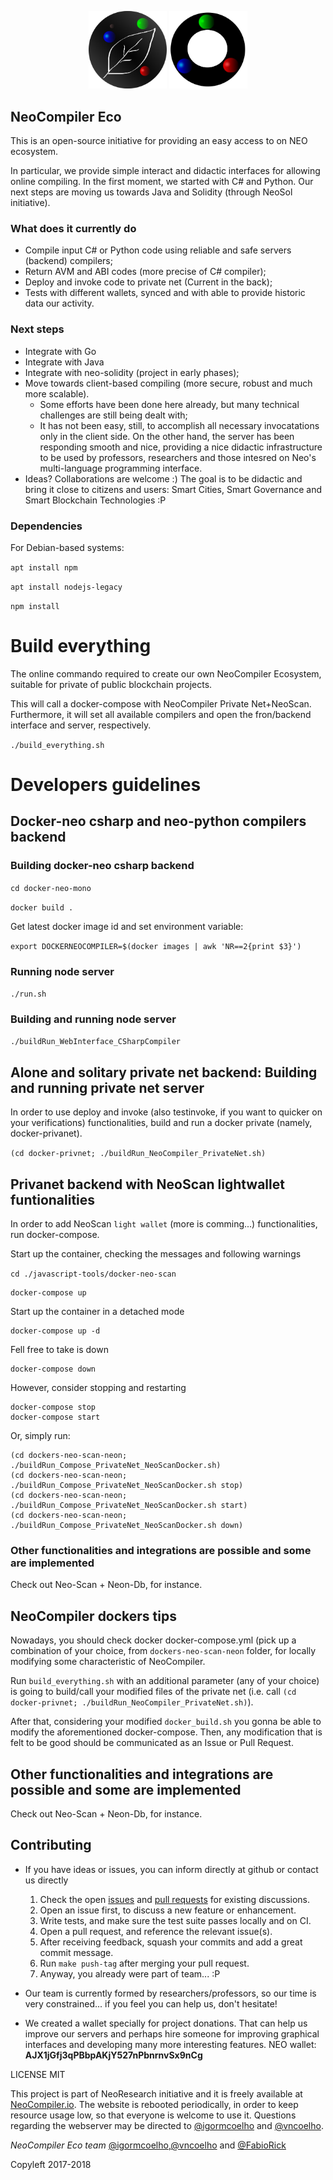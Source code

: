 <p align="center">
    <img
      src="./public/images/logo.png"
      width="125px;">
      <img
        src="./public/images/prototype-icon-eco.png"
        width="125px;">
</p>

## NeoCompiler Eco

This is an open-source initiative for providing an easy access to on NEO ecosystem.

In particular, we provide simple interact and didactic interfaces for allowing online compiling.
In the first moment, we started with C# and Python.
Our next steps are moving us towards Java and Solidity (through NeoSol initiative).

### What does it currently do
* Compile input C# or Python code using reliable and safe servers (backend) compilers;
* Return AVM and ABI codes (more precise of C# compiler);
* Deploy and invoke code to private net (Current in the back);
* Tests with different wallets, synced and with able to provide historic data our activity.

### Next steps
* Integrate with Go
* Integrate with Java
* Integrate with neo-solidity (project in early phases);
* Move towards client-based compiling (more secure, robust and much more scalable).
    - Some efforts have been done here already, but many technical challenges are still being dealt with;
    - It has not been easy, still, to accomplish all necessary invocatations only in the client side. On the other hand, the server has been responding smooth and nice, providing a nice didactic infrastructure to be used by professors, researchers and those intesred on Neo's multi-language programming interface.
* Ideas? Collaborations are welcome :) The goal is to be didactic and bring it close to citizens and users: Smart Cities, Smart Governance and Smart Blockchain Technologies :P

### Dependencies

For Debian-based systems:

`apt install npm`

`apt install nodejs-legacy`

`npm install`

# Build everything

The online commando required to create our own NeoCompiler Ecosystem, suitable for private of public blockchain projects.

This will call a docker-compose with NeoCompiler Private Net+NeoScan.
Furthermore, it will set all available compilers and open the fron/backend interface and server, respectively.

`./build_everything.sh`

# Developers guidelines

## Docker-neo csharp and neo-python compilers backend

### Building docker-neo csharp backend

`cd docker-neo-mono`

`docker build .`

Get latest docker image id and set environment variable:

`export DOCKERNEOCOMPILER=$(docker images | awk 'NR==2{print $3}')`

### Running node server

`./run.sh`

### Building and running node server

`./buildRun_WebInterface_CSharpCompiler`

## Alone and solitary private net backend: Building and running private net server

In order to use deploy and invoke (also testinvoke, if you want to quicker on your verifications) functionalities, build and run a docker private (namely, docker-privanet).

`(cd docker-privnet; ./buildRun_NeoCompiler_PrivateNet.sh)`

## Privanet backend with NeoScan lightwallet funtionalities

In order to add NeoScan `light wallet` (more is comming...) functionalities, run docker-compose.

Start up the container, checking the messages and following warnings

`cd ./javascript-tools/docker-neo-scan`

```
docker-compose up
```

Start up the container in a detached mode
```
docker-compose up -d
```

Fell free to take is down
```
docker-compose down
```

However, consider stopping and restarting
```
docker-compose stop
docker-compose start
```

Or, simply run:

```
(cd dockers-neo-scan-neon; ./buildRun_Compose_PrivateNet_NeoScanDocker.sh)
(cd dockers-neo-scan-neon; ./buildRun_Compose_PrivateNet_NeoScanDocker.sh stop)
(cd dockers-neo-scan-neon; ./buildRun_Compose_PrivateNet_NeoScanDocker.sh start)
(cd dockers-neo-scan-neon; ./buildRun_Compose_PrivateNet_NeoScanDocker.sh down)
```
### Other functionalities and integrations are possible and some are implemented

Check out Neo-Scan + Neon-Db, for instance.



## NeoCompiler dockers tips

Nowadays, you should check docker docker-compose.yml (pick up a combination of your choice, from `dockers-neo-scan-neon` folder, for locally modifying some characteristic of NeoCompiler.

Run `build_everything.sh` with an additional parameter (any of your choice) is going to build/call your modified files of the private net (i.e. call `(cd docker-privnet; ./buildRun_NeoCompiler_PrivateNet.sh)`).

After that, considering your modified `docker_build.sh` you gonna be able to modify the aforementioned docker-compose. Then, any modification that is felt to be good should be communicated as an Issue or Pull Request.

## Other functionalities and integrations are possible and some are implemented

Check out Neo-Scan + Neon-Db, for instance.

## Contributing

* If you have ideas or issues, you can inform directly at github or contact us directly

  1. Check the open [issues](https://github.com/NeoResearch/neocompiler-eco/issues) and
[pull requests](https://github.com/NeoResearch/neocompiler-eco/pulls) for existing discussions.
  1. Open an issue first, to discuss a new feature or enhancement.
  1. Write tests, and make sure the test suite passes locally and on CI.
  1. Open a pull request, and reference the relevant issue(s).
  1. After receiving feedback, squash your commits and add a great commit message.
  1. Run `make push-tag` after merging your pull request.
  1. Anyway, you already were part of team... :P

* Our team is currently formed by researchers/professors, so our time is very constrained... if you feel you can help us, don't hesitate!
* We created a wallet specially for project donations. That can help us improve our servers and perhaps hire someone for improving graphical interfaces and developing many more interesting features. NEO wallet:
__AJX1jGfj3qPBbpAKjY527nPbnrnvSx9nCg__


LICENSE MIT


This project is part of NeoResearch initiative and it is freely available at [NeoCompiler.io](https://neocompiler.io). 
The website is rebooted periodically, in order to keep resource usage low, so that everyone is welcome to use it.
Questions regarding the webserver may be directed to [@igormcoelho](https://github.com/igormcoelho) and [@vncoelho](https://github.com/vncoelho).

*NeoCompiler Eco team* [@igormcoelho](https://github.com/igormcoelho),[@vncoelho](https://github.com/vncoelho) and [@FabioRick](https://github.com/FabioRick)

Copyleft 2017-2018

